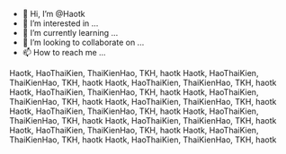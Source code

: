- 👋 Hi, I’m @Haotk
- 👀 I’m interested in ...
- 🌱 I’m currently learning ...
- 💞️ I’m looking to collaborate on ...
- 📫 How to reach me ...

<!---
Haotk/Haotk is a ✨ special ✨ repository because its `README.md` (this file) appears on your GitHub profile.
You can click the Preview link to take a look at your changes.
--->









Haotk, HaoThaiKien, ThaiKienHao, TKH, haotk
Haotk, HaoThaiKien, ThaiKienHao, TKH, haotk
Haotk, HaoThaiKien, ThaiKienHao, TKH, haotk
Haotk, HaoThaiKien, ThaiKienHao, TKH, haotk
Haotk, HaoThaiKien, ThaiKienHao, TKH, haotk
Haotk, HaoThaiKien, ThaiKienHao, TKH, haotk
Haotk, HaoThaiKien, ThaiKienHao, TKH, haotk
Haotk, HaoThaiKien, ThaiKienHao, TKH, haotk
Haotk, HaoThaiKien, ThaiKienHao, TKH, haotk
Haotk, HaoThaiKien, ThaiKienHao, TKH, haotk
Haotk, HaoThaiKien, ThaiKienHao, TKH, haotk
Haotk, HaoThaiKien, ThaiKienHao, TKH, haotk
